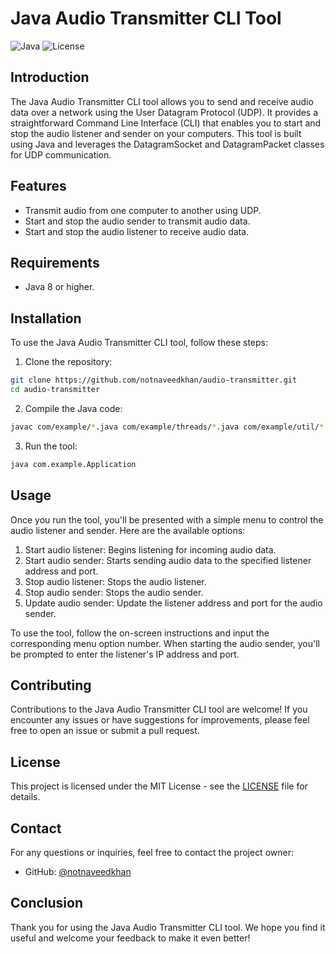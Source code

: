 # Java Audio Transmitter CLI Tool

![Java](https://img.shields.io/badge/Java-8%2B-orange)
![License](https://img.shields.io/badge/License-MIT-blue)

## Introduction

The Java Audio Transmitter CLI tool allows you to send and receive audio data over a network using the User Datagram Protocol (UDP). It provides a straightforward Command Line Interface (CLI) that enables you to start and stop the audio listener and sender on your computers. This tool is built using Java and leverages the DatagramSocket and DatagramPacket classes for UDP communication.

## Features

- Transmit audio from one computer to another using UDP.
- Start and stop the audio sender to transmit audio data.
- Start and stop the audio listener to receive audio data.

## Requirements

- Java 8 or higher.

## Installation

To use the Java Audio Transmitter CLI tool, follow these steps:

1. Clone the repository:

```bash
git clone https://github.com/notnaveedkhan/audio-transmitter.git
cd audio-transmitter
```

2. Compile the Java code:

```bash
javac com/example/*.java com/example/threads/*.java com/example/util/*.java
```

3. Run the tool:

```bash
java com.example.Application
```

## Usage

Once you run the tool, you'll be presented with a simple menu to control the audio listener and sender. Here are the available options:

1. Start audio listener: Begins listening for incoming audio data.
2. Start audio sender: Starts sending audio data to the specified listener address and port.
3. Stop audio listener: Stops the audio listener.
4. Stop audio sender: Stops the audio sender.
5. Update audio sender: Update the listener address and port for the audio sender.

To use the tool, follow the on-screen instructions and input the corresponding menu option number. When starting the audio sender, you'll be prompted to enter the listener's IP address and port.

## Contributing

Contributions to the Java Audio Transmitter CLI tool are welcome! If you encounter any issues or have suggestions for improvements, please feel free to open an issue or submit a pull request.

## License

This project is licensed under the MIT License - see the [LICENSE](LICENSE) file for details.

## Contact

For any questions or inquiries, feel free to contact the project owner:

- GitHub: [@notnaveedkhan](https://github.com/notnaveedkhan)

## Conclusion

Thank you for using the Java Audio Transmitter CLI tool. We hope you find it useful and welcome your feedback to make it even better!
